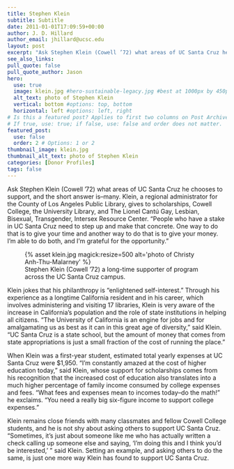 ```yaml
---
title: Stephen Klein
subtitle: Subtitle
date: 2011-01-01T17:09:59+00:00
author: J. D. Hillard
author_email: jhillard@ucsc.edu
layout: post
excerpt: "Ask Stephen Klein (Cowell ’72) what areas of UC Santa Cruz he chooses to support, and the short answer is–many. Klein, a regional administrator for the County of Los Angeles Public Library, gives to scholarships, Cowell College, the University Library, and The Lionel Cantú Gay, Lesbian, Bisexual, Transgender, Intersex Resource Center."
see_also_links:
pull_quote: false
pull_quote_author: Jason
hero:
  use: true
  image: klein.jpg #hero-sustainable-legacy.jpg #best at 1000px by 450px
  alt_text: photo of Stephen Klein
  vertical: bottom #options: top, bottom
  horizontal: left #options: left, right
# Is this a featured post? Applies to first two columns on Post Archive Page.
# If true, use: true; if false, use: false and order does not matter.
featured_post:
  use: false
  order: 2 # Options: 1 or 2
thumbnail_image: klein.jpg
thumbnail_alt_text: photo of Stephen Klein
categories: [Donor Profiles]
tags: false
---
```

Ask Stephen Klein (Cowell &#8217;72) what areas of UC Santa Cruz he chooses to support, and the short answer is&#8211;many. Klein, a regional administrator for the County of Los Angeles Public Library, gives to scholarships, Cowell College, the University Library, and The Lionel Cantú Gay, Lesbian, Bisexual, Transgender, Intersex Resource Center. &#8220;People who have a stake in UC Santa Cruz need to step up and make that concrete. One way to do that is to give your time and another way to do that is to give your money. I&#8217;m able to do both, and I&#8217;m grateful for the opportunity.&#8221;
<figure class="inline-image right">
{% asset klein.jpg magick:resize=500 alt='photo of Christy Anh-Thu-Malarney' %}
<figcaption>Stephen Klein (Cowell &#8217;72) a long-time supporter of program across the UC Santa Cruz campus.</figcaption></figure>
Klein jokes that his philanthropy is &#8220;enlightened self-interest.&#8221; Through his experience as a longtime California resident and in his career, which involves administering and visiting 17 libraries, Klein is very aware of the increase in California&#8217;s population and the role of state institutions in helping all citizens. &#8220;The University of California is an engine for jobs and for amalgamating us as best as it can in this great age of diversity,&#8221; said Klein. &#8220;UC Santa Cruz is a state school, but the amount of money that comes from state appropriations is just a small fraction of the cost of running the place.&#8221;

When Klein was a first-year student, estimated total yearly expenses at UC Santa Cruz were $1,950. &#8220;I&#8217;m constantly amazed at the cost of higher education today,&#8221; said Klein, whose support for scholarships comes from his recognition that the increased cost of education also translates into a much higher percentage of family income consumed by college expenses and fees. &#8220;What fees and expenses mean to incomes today&#8211;do the math!&#8221; he exclaims. &#8220;You need a really big six-figure income to support college expenses.&#8221;

Klein remains close friends with many classmates and fellow Cowell College students, and he is not shy about asking others to support UC Santa Cruz. &#8220;Sometimes, it&#8217;s just about someone like me who has actually written a check calling up someone else and saying, &#8216;I&#8217;m doing this and I think you&#8217;d be interested,&#8217; &#8221; said Klein. Setting an example, and asking others to do the same, is just one more way Klein has found to support UC Santa Cruz.
